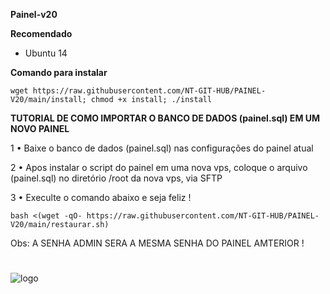 __Painel-v20__

__Recomendado__
- Ubuntu 14

__Comando para instalar__

```wget https://raw.githubusercontent.com/NT-GIT-HUB/PAINEL-V20/main/install; chmod +x install; ./install```


__TUTORIAL DE COMO IMPORTAR O BANCO DE DADOS (painel.sql)  EM UM NOVO PAINEL__

1 • Baixe o banco de dados (painel.sql) nas configurações do painel atual

2 • Apos instalar o script do painel em uma nova vps, coloque o arquivo (painel.sql) no diretório /root da nova vps, via SFTP

3 • Execulte o comando abaixo e seja feliz !

```bash <(wget -qO- https://raw.githubusercontent.com/NT-GIT-HUB/PAINEL-V20/main/restaurar.sh)```

Obs: A SENHA ADMIN SERA A MESMA SENHA DO PAINEL AMTERIOR !

#
#
#

![logo](https://github.com/NT-GIT-HUB/PAINEL-V20/blob/main/home.png)
